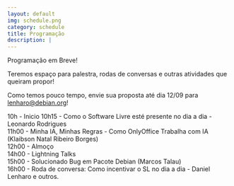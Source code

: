```yaml
---
layout: default
img: schedule.png
category: schedule
title: Programação
description: |
---
```

  Programação em Breve!

Teremos espaço para palestra, rodas de conversas e outras atividades que queiram propor!

Como temos pouco tempo, envie sua proposta até dia 12/09 para lenharo@debian.org!


10h - Inicio 
10h15 - Como o Software Livre esté presente no dia a dia - Leonardo Rodrigues  
11h00 - Minha IA, Minhas Regras - Como OnlyOffice Trabalha com IA (Klaibson Natal Ribeiro Borges)  
12h00 - Almoço  
14h00 - Lightning Talks  
15h00 - Solucionado Bug em Pacote Debian (Marcos Talau)  
16h00 - Roda de conversa: Como incentivar o SL no dia a dia - Daniel Lenharo e outros.  


<!-- 
<table style="border-collapse: collapse; width: 100%;">
  <thead>
    <tr>
      <th style="border: 1px solid black; width: 100px; text-align: center;">Horário</th>
      <th style="border: 1px solid black; width: 150px; text-align: center;">Título</th>
      <th style="border: 1px solid black; width: 300px; text-align: center;">Descrição</th>
      <th style="border: 1px solid black; width: 150px; text-align: center;">Palestrante</th>
     </tr>
  </thead>
  <tbody>
    <tr>
      <td style="border: 1px solid black;">08:45</td>
      <td style="border: 1px solid black;">Recepção</td>
      <td style="border: 1px solid black;">Recepção aos participantes</td>
      <td style="border: 1px solid black;">Organização</td>
    </tr>
    <tr>
      <td style="border: 1px solid black;">09:00</td>
      <td style="border: 1px solid black;">Abertura do evento</td>
      <td style="border: 1px solid black;">Abertura do evento, com informações sobre o dia!</td>
      <td style="border: 1px solid black;">Organização</td>
    </tr>
    <tr>
      <td style="border: 1px solid black;">09:15</td>
      <td style="border: 1px solid black;">Debian: O Sistema Universal</td>
      <td style="border: 1px solid black;">Durante esta atividade, serão apresentados detalhes sobre o surgimento do projeto Debian, como é feita a organização do projeto. Adicionalmente será apresentado sobre nosso programa de mentoria presencial em Curitiba.</td>
      <td style="border: 1px solid black;">Daniel Lenharo</td>
    </tr>
    <tr>
      <td style="border: 1px solid black;">10:00</td>
      <td style="border: 1px solid black;">Intervalo</td>
      <td style="border: 1px solid black;">Intervalo para um breve coffee Break e network entre os participantes.</td>
      <td style="border: 1px solid black;"></td>
    </tr>
    <tr>
      <td style="border: 1px solid black;">10:30</td>
      <td style="border: 1px solid black;">Adicionando Testes a um Pacote Debian</td>
      <td style="border: 1px solid black;">Os servidores do Debian executam comandos e scripts,localizados em pacotes, visando testar se o software entregue ao usuário funciona conforme o esperado. Existem diversos pacotes onde é necessário ter tais testes. Esta atividade mostra os detalhes de como realizar a sua criação. Ela é uma das ações que serão realizadas nas mentorias do Debian Curitiba neste segundo semestre.</td>
      <td style="border: 1px solid black;">Marcos Talau</td>
    </tr>
    <tr>
      <td style="border: 1px solid black;">11:00</td>
      <td style="border: 1px solid black;">Como o Software Está Presente no Dia a Dia</td>
      <td style="border: 1px solid black;">O Software Livre está muito mais presente em nossas vidas do que imaginamos — dos servidores que sustentam a internet aos aplicativos no nosso celular. Nesta palestra, vamos explorar exemplos práticos de como essas tecnologias moldam nosso cotidiano, seu impacto econômico e social, e como qualquer pessoa pode contribuir para essa comunidade global.</td>
      <td style="border: 1px solid black;">Leonardo Rodrigues</td>
    </tr>
    <tr>
      <td style="border: 1px solid black;">12:00</td>
      <td style="border: 1px solid black;">Encerramento</td>
      <td style="border: 1px solid black;">Encerramento do Evento</td>
      <td style="border: 1px solid black;">Organização</td>
    </tr>
  </tbody>
</table>
-->